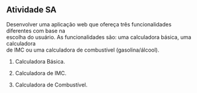
## Atividade SA

Desenvolver uma aplicação web que ofereça três funcionalidades diferentes com base na  
escolha do usuário. As funcionalidades são: uma calculadora básica, uma calculadora  
de IMC ou uma calculadora de combustível (gasolina/álcool).

1. Calculadora Básica.  

2. Calculadora de IMC.  

3. Calculadora de Combustível.  
